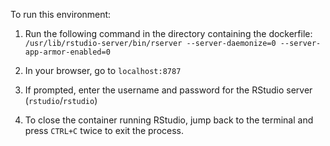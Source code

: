 To run this environment:

1. Run the following command in the directory containing the dockerfile:
`/usr/lib/rstudio-server/bin/rserver --server-daemonize=0 --server-app-armor-enabled=0`

2. In your browser, go to `localhost:8787`

3. If prompted, enter the username and password for the RStudio server (`rstudio`/`rstudio`)

4. To close the container running RStudio, jump back to the terminal and press `CTRL+C` twice to exit the process.